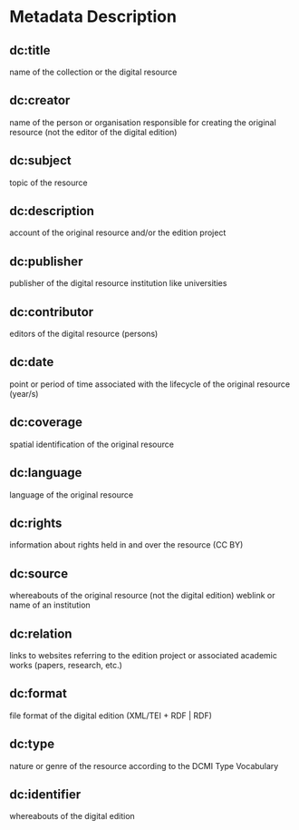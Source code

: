 # Metadata Description

## dc:title 
name of the collection or the digital resource

## dc:creator 
name of the person or organisation responsible for creating the original resource (not the editor of the digital edition)

## dc:subject
topic of the resource

## dc:description
account of the original resource and/or the edition project 

## dc:publisher 
publisher of the digital resource
institution like universities 

## dc:contributor
editors of the digital resource (persons)

## dc:date 
point or period of time associated with the lifecycle of the original resource (year/s)

## dc:coverage 
spatial identification of the original resource

## dc:language
language of the original resource

## dc:rights 
information about rights held in and over the resource (CC BY)

## dc:source 
whereabouts of the original resource (not the digital edition)
weblink or name of an institution

## dc:relation
links to websites referring to the edition project or associated academic works (papers, research, etc.)

## dc:format 
file format of the digital edition (XML/TEI + RDF | RDF)

## dc:type 
nature or genre of the resource according to the DCMI Type Vocabulary

## dc:identifier 
whereabouts of the digital edition 

